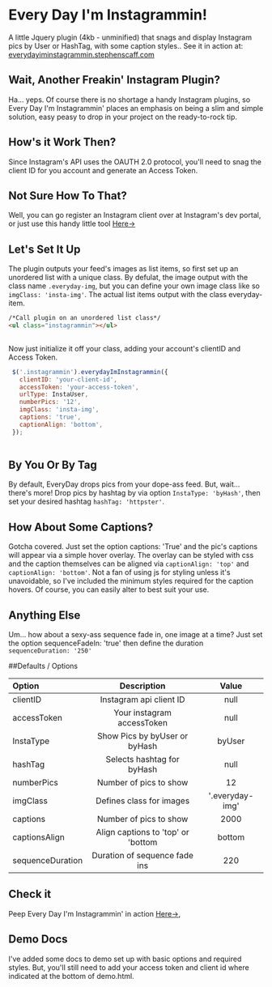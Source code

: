 # Every Day I'm Instagrammin!
A little Jquery plugin (4kb - unminified) that snags and display Instagram pics by User or HashTag, with some caption styles.. See it in action at: [everydayiminstagrammin.stephenscaff.com](http://everydayiminstagrammin.stephenscaff.com)


## Wait, Another Freakin' Instagram Plugin?
Ha... yeps. Of course there is no shortage a handy Instagram plugins, so Every Day I'm Instagrammin' places an emphasis on being a slim and simple solution, easy peasy to drop in your project on the ready-to-rock tip.


## How's it Work Then?
Since Instagram's API uses the OAUTH 2.0 protocol, you'll need to snag the client ID for you account and generate an Access Token.


## Not Sure How To That?
Well, you can go register an Instagram client over at Instagram's dev portal, or just use this handy little tool [Here→](http://www.pinceladasdaweb.com.br/instagram/access-token/)


## Let's Set It Up
The plugin outputs your feed's images as list items, so first set up an unordered list with a unique class. By defulat, the image output with the class name `.everyday-img`, but you can define your own image class like so `imgClass: 'insta-img'`. The actual list items output with the class everyday-item.


```html
/*Call plugin on an unordered list class*/
<ul class="instagrammin"></ul>
 
```

Now just initialize it off your class, adding your account's clientID and Access Token. 

```javascript
 $('.instagrammin').everydayImInstagrammin({
   clientID: 'your-client-id',
   accessToken: 'your-access-token',
   urlType: InstaUser,
   numberPics: '12',
   imgClass: 'insta-img',
   captions: 'true',
   captionAlign: 'bottom',
 });
  
```

## By You Or By Tag
By default, EveryDay drops pics from your dope-ass feed. But, wait... there's more! Drop pics by hashtag by via option `InstaType: 'byHash'`, then set your desired hashtag `hashTag: 'httpster'`.

## How About Some Captions?
Gotcha covered. Just set the option captions: 'True' and the pic's captions will appear via a simple hover overlay. The overlay can be styled with css and the caption themselves can be aligned via `captionAlign: 'top'` and `captionAlign: 'bottom'`. Not a fan of using js for styling unless it's unavoidable, so I've included the minimum styles required for the caption hovers. Of course, you can easily alter to best suit your use.

## Anything Else
Um... how about a sexy-ass sequence fade in, one image at a time? Just set the option sequenceFadeIn: 'true' then define the duration `sequenceDuration: '250'`



##Defaults / Options

| Option        			|      Description                  	|   Value 
| :-------------			| :-------------------------------:  | :------------:
| clientID      			| Instagram api client ID          	 | null 
| accessToken   			| Your instagram accessToken    					| null
| InstaType     			| Show Pics by byUser or byHash  				| byUser  
| hashTag      	 		| Selects hashtag for byHash  			  		|	null
| numberPics   				| Number of pics to show       						| 12
| imgClass  							| Defines class for images       			 | '.everyday-img'
| captions   						| Number of pics to show     					   | 2000
| captionsAlign  		| Align captions to 'top' or 'bottom | bottom
| sequenceDuration	| Duration of sequence fade ins   			| 220


## Check it 
Peep Every Day I'm Instagrammin' in action [Here→](http://everydayiminstagrammin.stephenscaff.com/), 

## Demo Docs
I've added some docs to demo set up with basic options and required styles. But, you'll still need to add your access token and client id where indicated at the bottom of demo.html.
